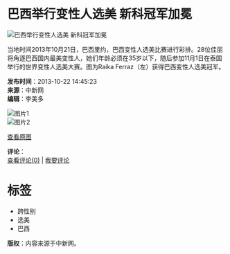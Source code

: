 # 巴西举行变性人选美 新科冠军加冕

![巴西举行变性人选美 新科冠军加冕](http://i7.chinanews.com/tp/2011hd/images/yt.gif)

当地时间2013年10月21日，巴西里约，巴西变性人选美比赛进行彩排。28位佳丽将角逐巴西国内最美变性人，她们年龄必须在35岁以下，随后参加11月1日在泰国举行的世界变性人选美大赛。图为Raika Ferraz（左）获得巴西变性人选美冠军。

**发布时间**：2013-10-22 14:45:23  
**来源**：中新网  
**编辑**：李美多  

![图片1](http://www.chinanews.com/tp/hd2011/2013/10-22/U399P4T425D28936F16506DT20131022112434.jpg)  
![图片2](http://www.chinanews.com/tp/hd2011/2013/10-22/U399P4T425D28936F16507DT20131022112434.jpg)

[查看原图](http://i7.chinanews.com/tp/2011hd/images/yt.gif)

**评论**：  
[查看评论(0)](http://comment.chinanews.com/comments/comments.php?newsid=5408803) | [我要评论](http://comment.chinanews.com/comments/comments.php?newsid=5408803) 

# 标签
- 跨性别
- 选美
- 巴西

**版权**：内容来源于中新网。